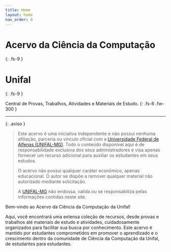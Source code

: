 ```yaml
---
title: Home
layout: home
nav_order: 0
---
```


# Acervo da Ciência da Computação

{: .fs-9 }

# Unifal

{: .fs-9 }

Central de Provas, Trabalhos, Atividades e Materiais de Estudo.
{: .fs-6 .fw-300 }

---

{: .aviso }

> Este acervo é uma iniciativa independente e não possui nenhuma afiliação, parceria ou vínculo oficial com a [Universidade Federal de Alfenas (UNIFAL-MG)]. Todo o conteúdo disponível aqui é de responsabilidade exclusiva dos seus administradores e visa apenas fornecer um recurso adicional para auxiliar os estudantes em seus estudos.
>
> O acervo não possui qualquer caráter econômico, apenas educacional. O autor se dispõe a remover qualquer material não autorizado mediante solicitação.
>
> A [UNIFAL-MG] não endossa, valida ou se responsabiliza pelas informações contidas neste site.

Bem-vindo ao Acervo da Ciência da Computação da Unifal!

Aqui, você encontrará uma extensa coleção de recursos, desde provas e trabalhos até materiais de estudo e atividades, cuidadosamente organizados para facilitar sua busca por conhecimento. Este acervo é mantido por estudantes comprometidos em promover o aprendizado e o crescimento dentro da comunidade de Ciência da Computação da Unifal, de estudantes para estudantes.

[Formulário do Google]: https://forms.gle/MqpnTDryrzs8mXvE6
[Pull Request]: https://github.com/LucasWithBoots/unifal-cc-acervo/pulls
[Markdown]: https://daringfireball.net/projects/markdown/
[Jekyll]: https://jekyllrb.com/
[Universidade Federal de Alfenas (UNIFAL-MG)]: https://www.unifal-mg.edu.br/
[UNIFAL-MG]: https://www.unifal-mg.edu.br/
